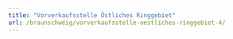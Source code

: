 ```yaml
---
title: "Vorverkaufsstelle Östliches Ringgebiet"
url: /braunschweig/vorverkaufsstelle-oestliches-ringgebiet-4/
---
```

